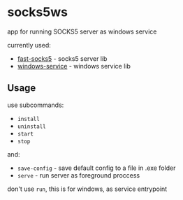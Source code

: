 # socks5ws

app for running SOCKS5 server as windows service

currently used:

- [fast-socks5](https://github.com/dizda/fast-socks5) - socks5 server lib
- [windows-service](https://github.com/mullvad/windows-service-rs) - windows service lib

## Usage

use subcommands:

- `install`
- `uninstall`
- `start`
- `stop`

and:

- `save-config` - save default config to a file in .exe folder
- `serve` - run server as foreground proccess

don't use `run`, this is for windows, as service entrypoint
